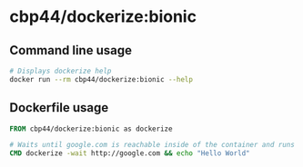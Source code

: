 # cbp44/dockerize:bionic

## Command line usage

```sh
# Displays dockerize help
docker run --rm cbp44/dockerize:bionic --help
```

## Dockerfile usage

```dockerfile
FROM cbp44/dockerize:bionic as dockerize

# Waits until google.com is reachable inside of the container and runs echo command if it eventually is reachable. If it isn't reachable in 10 seconds, the container exits with failed exit status.
CMD dockerize -wait http://google.com && echo "Hello World"
```
